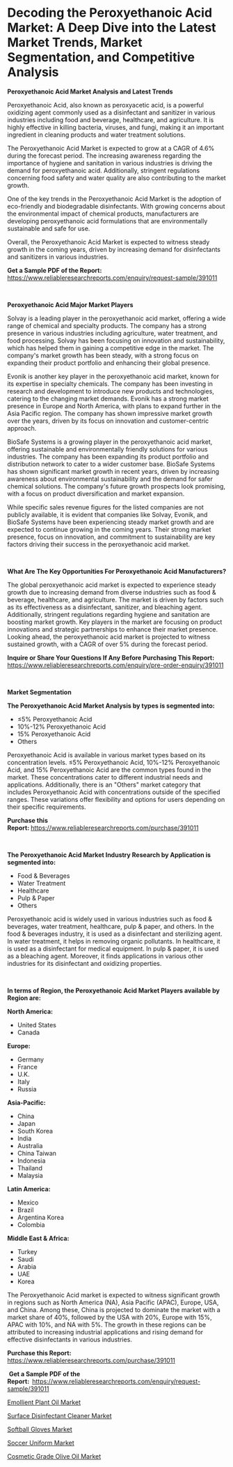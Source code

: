 <p><h1>Decoding the Peroxyethanoic Acid Market: A Deep Dive into the Latest Market Trends, Market Segmentation, and Competitive Analysis</h1></p><p><strong>Peroxyethanoic Acid Market Analysis and Latest Trends</strong></p>
<p><p>Peroxyethanoic Acid, also known as peroxyacetic acid, is a powerful oxidizing agent commonly used as a disinfectant and sanitizer in various industries including food and beverage, healthcare, and agriculture. It is highly effective in killing bacteria, viruses, and fungi, making it an important ingredient in cleaning products and water treatment solutions.</p><p>The Peroxyethanoic Acid Market is expected to grow at a CAGR of 4.6% during the forecast period. The increasing awareness regarding the importance of hygiene and sanitation in various industries is driving the demand for peroxyethanoic acid. Additionally, stringent regulations concerning food safety and water quality are also contributing to the market growth.</p><p>One of the key trends in the Peroxyethanoic Acid Market is the adoption of eco-friendly and biodegradable disinfectants. With growing concerns about the environmental impact of chemical products, manufacturers are developing peroxyethanoic acid formulations that are environmentally sustainable and safe for use.</p><p>Overall, the Peroxyethanoic Acid Market is expected to witness steady growth in the coming years, driven by increasing demand for disinfectants and sanitizers in various industries.</p></p>
<p><strong>Get a Sample PDF of the Report:&nbsp;</strong> <a href="https://www.reliableresearchreports.com/enquiry/request-sample/391011">https://www.reliableresearchreports.com/enquiry/request-sample/391011</a></p>
<p>&nbsp;</p>
<p><strong>Peroxyethanoic Acid Major Market Players</strong></p>
<p><p>Solvay is a leading player in the peroxyethanoic acid market, offering a wide range of chemical and specialty products. The company has a strong presence in various industries including agriculture, water treatment, and food processing. Solvay has been focusing on innovation and sustainability, which has helped them in gaining a competitive edge in the market. The company's market growth has been steady, with a strong focus on expanding their product portfolio and enhancing their global presence.</p><p>Evonik is another key player in the peroxyethanoic acid market, known for its expertise in specialty chemicals. The company has been investing in research and development to introduce new products and technologies, catering to the changing market demands. Evonik has a strong market presence in Europe and North America, with plans to expand further in the Asia Pacific region. The company has shown impressive market growth over the years, driven by its focus on innovation and customer-centric approach.</p><p>BioSafe Systems is a growing player in the peroxyethanoic acid market, offering sustainable and environmentally friendly solutions for various industries. The company has been expanding its product portfolio and distribution network to cater to a wider customer base. BioSafe Systems has shown significant market growth in recent years, driven by increasing awareness about environmental sustainability and the demand for safer chemical solutions. The company's future growth prospects look promising, with a focus on product diversification and market expansion.</p><p>While specific sales revenue figures for the listed companies are not publicly available, it is evident that companies like Solvay, Evonik, and BioSafe Systems have been experiencing steady market growth and are expected to continue growing in the coming years. Their strong market presence, focus on innovation, and commitment to sustainability are key factors driving their success in the peroxyethanoic acid market.</p></p>
<p>&nbsp;</p>
<p><strong>What Are The Key Opportunities For Peroxyethanoic Acid Manufacturers?</strong></p>
<p><p>The global peroxyethanoic acid market is expected to experience steady growth due to increasing demand from diverse industries such as food & beverage, healthcare, and agriculture. The market is driven by factors such as its effectiveness as a disinfectant, sanitizer, and bleaching agent. Additionally, stringent regulations regarding hygiene and sanitation are boosting market growth. Key players in the market are focusing on product innovations and strategic partnerships to enhance their market presence. Looking ahead, the peroxyethanoic acid market is projected to witness sustained growth, with a CAGR of over 5% during the forecast period.</p></p>
<p><strong>Inquire or Share Your Questions If Any Before Purchasing This Report:</strong> <a href="https://www.reliableresearchreports.com/enquiry/pre-order-enquiry/391011">https://www.reliableresearchreports.com/enquiry/pre-order-enquiry/391011</a></p>
<p>&nbsp;</p>
<p><strong>Market Segmentation</strong></p>
<p><strong>The Peroxyethanoic Acid Market Analysis by types is segmented into:</strong></p>
<p><ul><li>≤5% Peroxyethanoic Acid</li><li>10%-12% Peroxyethanoic Acid</li><li>15% Peroxyethanoic Acid</li><li>Others</li></ul></p>
<p><p>Peroxyethanoic Acid is available in various market types based on its concentration levels. ≤5% Peroxyethanoic Acid, 10%-12% Peroxyethanoic Acid, and 15% Peroxyethanoic Acid are the common types found in the market. These concentrations cater to different industrial needs and applications. Additionally, there is an "Others" market category that includes Peroxyethanoic Acid with concentrations outside of the specified ranges. These variations offer flexibility and options for users depending on their specific requirements.</p></p>
<p><strong>Purchase this Report:&nbsp;</strong><a href="https://www.reliableresearchreports.com/purchase/391011">https://www.reliableresearchreports.com/purchase/391011</a></p>
<p>&nbsp;</p>
<p><strong>The Peroxyethanoic Acid Market Industry Research by Application is segmented into:</strong></p>
<p><ul><li>Food & Beverages</li><li>Water Treatment</li><li>Healthcare</li><li>Pulp & Paper</li><li>Others</li></ul></p>
<p><p>Peroxyethanoic acid is widely used in various industries such as food & beverages, water treatment, healthcare, pulp & paper, and others. In the food & beverages industry, it is used as a disinfectant and sterilizing agent. In water treatment, it helps in removing organic pollutants. In healthcare, it is used as a disinfectant for medical equipment. In pulp & paper, it is used as a bleaching agent. Moreover, it finds applications in various other industries for its disinfectant and oxidizing properties.</p></p>
<p>&nbsp;</p>
<p><strong>In terms of Region, the Peroxyethanoic Acid Market Players available by Region are:</strong></p>
<p>
    <p> <strong> North America: </strong>
        <ul>
            <li>United States</li>
            <li>Canada</li>
        </ul>
        </p> 
    <p> <strong> Europe: </strong>
        <ul>
            <li>Germany</li>
            <li>France</li>
            <li>U.K.</li>
            <li>Italy</li>
            <li>Russia</li>
        </ul>
        </p> 
    <p> <strong> Asia-Pacific: </strong>
        <ul>
            <li>China</li>
            <li>Japan</li>
            <li>South Korea</li>
            <li>India</li>
            <li>Australia</li>
            <li>China Taiwan</li>
            <li>Indonesia</li>
            <li>Thailand</li>
            <li>Malaysia</li>
        </ul>
        </p> 
    <p> <strong> Latin America: </strong>
        <ul>
            <li>Mexico</li>
            <li>Brazil</li>
            <li>Argentina Korea</li>
            <li>Colombia</li>
        </ul>
        </p> 
    <p> <strong> Middle East & Africa: </strong>
        <ul>
            <li>Turkey</li>
            <li>Saudi</li>
            <li>Arabia</li>
            <li>UAE</li>
            <li>Korea</li>
        </ul>
    </p>
    </p>
<p><p>The Peroxyethanoic Acid market is expected to witness significant growth in regions such as North America (NA), Asia Pacific (APAC), Europe, USA, and China. Among these, China is projected to dominate the market with a market share of 40%, followed by the USA with 20%, Europe with 15%, APAC with 10%, and NA with 5%. The growth in these regions can be attributed to increasing industrial applications and rising demand for effective disinfectants in various industries.</p></p>
<p><strong>Purchase this Report: </strong><a href="https://www.reliableresearchreports.com/purchase/391011">https://www.reliableresearchreports.com/purchase/391011</a></p>
<p>&nbsp;<strong>Get a Sample PDF of the Report:&nbsp;&nbsp;</strong><a href="https://www.reliableresearchreports.com/enquiry/request-sample/391011">https://www.reliableresearchreports.com/enquiry/request-sample/391011</a></p>
<p><strong></strong></p>
<p><p><a href="https://carnation-joke-41f.notion.site/Emollient-Plant-Oil-Market-Growth-Market-Trends-COVID-19-Impact-and-Forecasts-for-period-from-202-78d9c5495a3a4991bad4a682c7ab5217">Emollient Plant Oil Market</a></p><p><a href="https://github.com/singletonthaxterkelliehr2df/Market-Research-Report-List-1/blob/main/surface-disinfectant-cleaner-market.md">Surface Disinfectant Cleaner Market</a></p><p><a href="https://view.publitas.com/reportprime-1/global-softball-gloves-market-by-types-applications-and-major-players-with-regional-growth-rate-analysis-and-development-situation-from-2024-to-2031/">Softball Gloves Market</a></p><p><a href="https://view.publitas.com/reportprime-1/soccer-uniform-market-provides-a-comprehensive-analysis-including-a-macro-overview-of-the-market-as-well-as-micro-details-such-as-market-size-and-competitive-landscape/">Soccer Uniform Market</a></p><p><a href="https://extreme-scabiosa-c81.notion.site/Cosmetic-Grade-Olive-Oil-Market-Research-Report-Provides-Critical-Insights-that-can-help-Shape-Busin-e4d08cc9f36741e4aeae68b5dca8991a">Cosmetic Grade Olive Oil Market</a></p></p>
